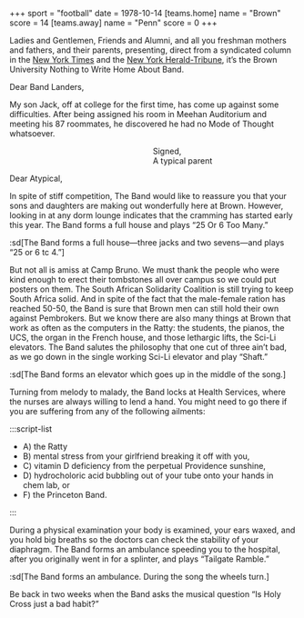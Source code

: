 +++
sport = "football"
date = 1978-10-14
[teams.home]
name = "Brown"
score = 14
[teams.away]
name = "Penn"
score = 0
+++

Ladies and Gentlemen, Friends and Alumni, and all you freshman mothers and fathers, and their parents, presenting, direct from a syndicated column in the <u>New York Times</u> and the <u>New York Herald-Tribune</u>, it’s the Brown University Nothing to Write Home About Band.

Dear Band Landers,

My son Jack, off at college for the first time, has come up against some difficulties. After being assigned his room in Meehan Auditorium and meeting his 87 roommates, he discovered he had no Mode of Thought whatsoever.

<div style="margin-left: 50%">Signed,<br>A typical parent</div>

Dear Atypical,

In spite of stiff competition, The Band would like to reassure you that your sons and daughters are making out wonderfully here at Brown. However, looking in at any dorm lounge indicates that the cramming has started early this year. The Band forms a full house and plays “25 Or 6 Too Many.”

:sd[The Band forms a full house—three jacks and two sevens—and plays “25 or 6 tc 4.”]

But not all is amiss at Camp Bruno. We must thank the people who were kind enough to erect their tombstones all over campus so we could put posters on them. The South African Solidarity Coalition is still trying to keep South Africa solid. And in spite of the fact that the male-female ration has reached 50-50, the Band is sure that Brown men can still hold their own against Pembrokers. But we know there are also many things at Brown that work as often as the computers in the Ratty: the students, the pianos, the UCS, the organ in the French house, and those lethargic lifts, the Sci-Li elevators. The Band salutes the philosophy that one cut of three ain’t bad, as we go down in the single working Sci-Li elevator and play “Shaft.”

:sd[The Band forms an elevator which goes up in the middle of the song.]

Turning from melody to malady, the Band locks at Health Services, where the nurses are always willing to lend a hand. You might need to go there if you are suffering from any of the following ailments:

:::script-list

- A) the Ratty
- B) mental stress from your girlfriend breaking it off with you,
- C) vitamin D deficiency from the perpetual Providence sunshine,
- D) hydrocholoric acid bubbling out of your tube onto your hands in chem lab, or
- F) the Princeton Band.

:::

During a physical examination your body is examined, your ears waxed, and you hold big breaths so the doctors can check the stability of your diaphragm. The Band forms an ambulance speeding you to the hospital, after you originally went in for a splinter, and plays “Tailgate Ramble.”

:sd[The Band forms an ambulance. During the song the wheels turn.]

Be back in two weeks when the Band asks the musical question “Is Holy Cross just a bad habit?”
